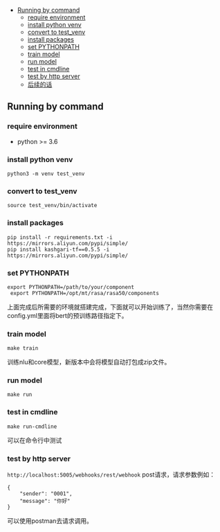 
- [Running by command](#running-by-command)    
    - [require environment](#require-environment)    
    - [install python venv](#install-python-venv)   
    - [convert to test_venv](#convert-to-test_venv)   
    - [install packages](#install-packages)    
    - [set PYTHONPATH](#set-pythonpath)    
    - [train model](#train-model)    
    - [run model](#run-model)    
    - [test in cmdline](#test-in-cmdline)    
    - [test by http server](#test-by-http-server)    
    - [后续的话](#后续的话)

## Running by command
### require environment
 - python >= 3.6

### install python venv
```
python3 -m venv test_venv
```

### convert to test_venv
```
source test_venv/bin/activate
```

### install packages
```
pip install -r requirements.txt -i https://mirrors.aliyun.com/pypi/simple/
pip install kashgari-tf==0.5.5 -i https://mirrors.aliyun.com/pypi/simple/
```

### set PYTHONPATH
```
export PYTHONPATH=/path/to/your/component
 export PYTHONPATH=/opt/mt/rasa/rasa50/components
```
上面完成后所需要的环境就搭建完成，下面就可以开始训练了，当然你需要在config.yml里面将bert的预训练路径指定下。

### train model
```
make train
```
训练nlu和core模型，新版本中会将模型自动打包成zip文件。

### run model
```
make run
```

### test in cmdline
```
make run-cmdline
```
可以在命令行中测试

### test by http server
`http://localhost:5005/webhooks/rest/webhook` post请求，请求参数例如：
```
{
    "sender": "0001",
    "message": "你好"
}
```
可以使用postman去请求调用。

